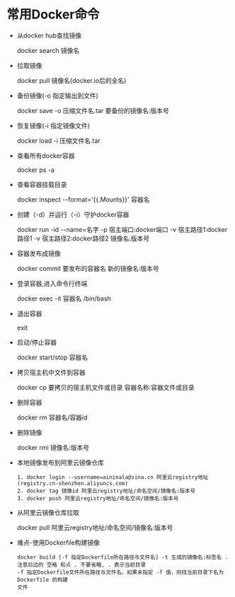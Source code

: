# 常用Docker命令

- 从docker hub查找镜像

  docker search 镜像名

- 拉取镜像

  docker pull 镜像名(docker.io后的全名)

- 备份镜像(-o 指定输出到文件)

  docker save -o 压缩文件名.tar 要备份的镜像名:版本号 

- 恢复镜像(-i 指定镜像文件)

  docker load -i 压缩文件名.tar

- 查看所有docker容器

  docker ps -a 

- 查看容器挂载目录

  docker inspect --format='{{.Mounts}}' 容器名

- 创建（-d）并运行（-i）守护docker容器

  docker run -id --name=名字 -p 宿主端口:docker端口 -v 宿主路径1:docker路径1  -v 宿主路径2:docker路径2  镜像名:版本号

- 容器发布成镜像

  docker commit 要发布的容器名 新的镜像名:版本号

- 登录容器,进入命令行终端

  docker exec -it 容器名 /bin/bash

- 退出容器

  exit

- 启动/停止容器

  docker start/stop 容器名

- 拷贝宿主机中文件到容器

  docker cp 要拷贝的宿主机文件或目录 容器名称:容器文件或目录

- 删除容器

  docker rm 容器名/容器id

- 删除镜像

  docker rmi 镜像名:版本号

- 本地镜像发布到阿里云镜像仓库

  ```
  1. docker login --username=aininala@sina.cn 阿里云registry地址(registry.cn-shenzhen.aliyuncs.com)
  2. docker tag 镜像id 阿里云registry地址/命名空间/镜像名:版本号
  3. docker push 阿里云registry地址/命名空间/镜像名:版本号
  ```

  

- 从阿里云镜像仓库拉取

  docker pull 阿里云registry地址/命名空间/镜像名:版本号

- 难点-使用Dockerfile构建镜像

  ```
  docker build [-f 指定Dockerfile所在路径与文件名] -t 生成的镜像名:标签名 . 
  注意后边的 空格 和点 . 不要省略, . 表示当前目录
  -f 指定Dockerfile文件所在路径与文件名。如果未指定 -f 值，则找当前目录下名为 Dockerfile 的构建
  文件
  ```

  